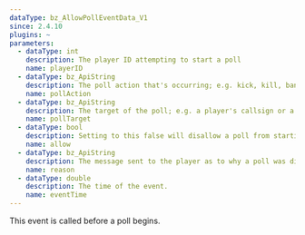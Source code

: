 ```yaml
---
dataType: bz_AllowPollEventData_V1
since: 2.4.10
plugins: ~
parameters:
  - dataType: int
    description: The player ID attempting to start a poll
    name: playerID
  - dataType: bz_ApiString
    description: The poll action that's occurring; e.g. kick, kill, ban, set, or a custom poll type
    name: pollAction
  - dataType: bz_ApiString
    description: The target of the poll; e.g. a player's callsign or a BZDB variable + value
    name: pollTarget
  - dataType: bool
    description: Setting to this false will disallow a poll from starting
    name: allow
  - dataType: bz_ApiString
    description: The message sent to the player as to why a poll was disallowed
    name: reason
  - dataType: double
    description: The time of the event.
    name: eventTime
---
```


This event is called before a poll begins.
